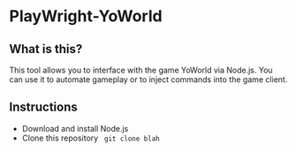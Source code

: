 # PlayWright-YoWorld

<h2>What is this?</h2>
 <p>This tool allows you to interface with the game YoWorld via Node.js. You can use it to automate gameplay or to inject commands into the game client.</p>

<h2>Instructions</h2>
<ul>
 <li> Download and install Node.js </li>
 <li> Clone this repository <code> git clone blah </code> </li>
